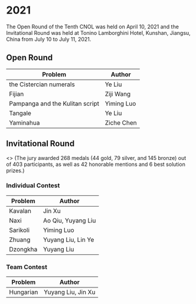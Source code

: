 # 2021
The Open Round of the Tenth CNOL was held on April 10, 2021 and the Invitational Round was held at Tonino Lamborghini Hotel, Kunshan, Jiangsu, China from July 10 to July 11, 2021.
## Open Round
|Problem|Author|
|---|---|
|the Cistercian numerals|Ye Liu|
|Fijian|Ziji Wang|
|Pampanga and the Kulitan script|Yiming Luo|
|Tangale|Ye Liu|
|Yaminahua|Ziche Chen|
## Invitational Round
<> (The jury awarded 268 medals (44 gold, 79 silver, and 145 bronze) out of 403 participants, as well as 42 honorable mentions and 6 best solution prizes.)
### Individual Contest
|Problem|Author|
|---|---|
|Kavalan|Jin Xu|
|Naxi|Ao Qiu, Yuyang Liu|
|Sarikoli|Yiming Luo|
|Zhuang|Yuyang Liu, Lin Ye|
|Dzongkha|Yuyang Liu|
### Team Contest
|Problem|Author|
|---|---|
|Hungarian|Yuyang Liu, Jin Xu|
